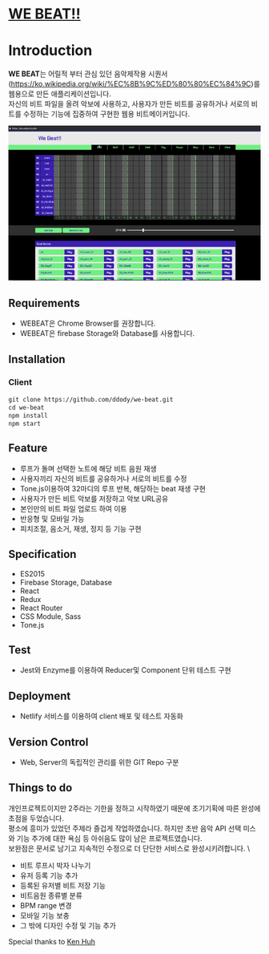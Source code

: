 # [WE BEAT!!](https://www.webeat.studio)

# Introduction

**WE BEAT**는 어릴적 부터 관심 있던 음악제작용 시퀀서(https://ko.wikipedia.org/wiki/%EC%8B%9C%ED%80%80%EC%84%9C)를 웹용으로 만든 애플리케이션입니다. \
자신의 비트 파일을 올려 악보에 사용하고, 사용자가 만든 비트를 공유하거나 서로의 비트를 수정하는 기능에 집중하여 구현한 웹용 비트메이커입니다.

![ScreenShot](./webeat-thumbnail.gif)

## Requirements

- WEBEAT은 Chrome Browser를 권장합니다.
- WEBEAT은 firebase Storage와 Database를 사용합니다.

## Installation

### Client

```
git clone https://github.com/ddody/we-beat.git
cd we-beat
npm install
npm start
```

## Feature

- 루프가 돌며 선택한 노트에 해당 비트 음원 재생
- 사용자끼리 자신의 비트를 공유하거나 서로의 비트를 수정
- Tone.js이용하여 32마디의 루프 반복, 해당하는 beat 재생 구현
- 사용자가 만든 비트 악보를 저장하고 악보 URL공유
- 본인만의 비트 파일 업로드 하여 이용
- 반응형 및 모바일 가능
- 피치조절, 음소거, 재생, 정지 등 기능 구현

## Specification

- ES2015
- Firebase Storage, Database
- React
- Redux
- React Router
- CSS Module, Sass
- Tone.js

## Test

- Jest와 Enzyme를 이용하여 Reducer및 Component 단위 테스트 구현

## Deployment

- Netlify 서비스를 이용하여 client 배포 및 테스트 자동화

## Version Control

- Web, Server의 독립적인 관리를 위한 GIT Repo 구분

## Things to do

개인프로젝트이지만 2주라는 기한을 정하고 시작하였기 때문에 초기기획에 따른 완성에 초점을 두었습니다. \
평소에 흥미가 있었던 주제라 즐겁게 작업하였습니다.
하지만 초반 음악 API 선택 미스와 기능 추가에 대한 욕심 등 아쉬음도 많이 남은 프로젝트였습니다. \
보완점은 문서로 남기고 지속적인 수정으로 더 단단한 서비스로 완성시키려합니다. \

- 비트 루프시 박자 나누기
- 유저 등록 기능 추가
- 등록된 유저별 비트 저장 기능
- 비트음원 종류별 분류
- BPM range 변경
- 모바일 기능 보충
- 그 밖에 디자인 수정 및 기능 추가

Special thanks to [Ken Huh](https://github.com/Ken123777)
